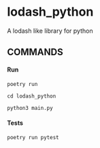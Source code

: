 # lodash_python
A lodash like library for python

## COMMANDS

#### Run
`poetry run`

`cd lodash_python`

`python3 main.py`

#### Tests
`poetry run pytest`
